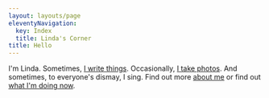 ```yaml
---
layout: layouts/page
eleventyNavigation:
  key: Index
  title: Linda's Corner
title: Hello
---
```

I'm Linda. Sometimes, [I write things](/posts/). Occasionally, [I take photos](/photos/). And sometimes, to everyone's dismay, I sing. Find out more [about me](about) or find out [what I'm doing now](/now/). 